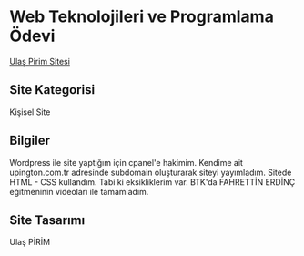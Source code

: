 # Web Teknolojileri ve Programlama Ödevi

[Ulaş Pirim Sitesi](https://ulaspirim.upington.com.tr/)

## Site Kategorisi
Kişisel Site 

## Bilgiler
Wordpress ile site yaptığım için cpanel'e hakimim. Kendime ait upington.com.tr adresinde subdomain oluşturarak siteyi yayımladım.
Sitede HTML - CSS kullandım. Tabi ki eksikliklerim var. BTK'da FAHRETTİN ERDİNÇ eğitmeninin videoları ile tamamladım.

## Site Tasarımı
Ulaş PİRİM
